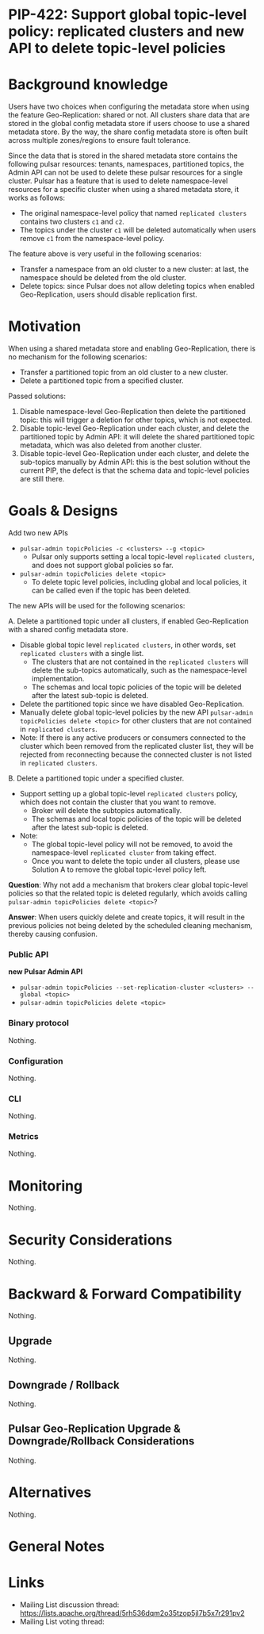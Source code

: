 # PIP-422: Support global topic-level policy: replicated clusters and new API to delete topic-level policies

# Background knowledge

Users have two choices when configuring the metadata store when using the feature Geo-Replication: shared or not.
All clusters share data that are stored in the global config metadata store if users choose to use a shared metadata store.
By the way, the share config metadata store is often built across multiple zones/regions to ensure fault tolerance.

Since the data that is stored in the shared metadata store contains the following pulsar resources: tenants, namespaces, partitioned topics,
the Admin API can not be used to delete these pulsar resources for a single cluster.
Pulsar has a feature that is used to delete namespace-level resources for a specific cluster when using a shared metadata store, it works as follows:
- The original namespace-level policy that named `replicated clusters` contains two clusters `c1` and `c2`.
- The topics under the cluster `c1` will be deleted automatically when users remove `c1` from the namespace-level policy.

The feature above is very useful in the following scenarios:
- Transfer a namespace from an old cluster to a new cluster: at last, the namespace should be deleted from the old cluster.
- Delete topics: since Pulsar does not allow deleting topics when enabled Geo-Replication, users should disable replication first.

# Motivation

When using a shared metadata store and enabling Geo-Replication, there is no mechanism for the following scenarios:
- Transfer a partitioned topic from an old cluster to a new cluster.
- Delete a partitioned topic from a specified cluster.

Passed solutions:
1. Disable namespace-level Geo-Replication then delete the partitioned topic: this will trigger a deletion for other topics, which is not expected.
2. Disable topic-level Geo-Replication under each cluster, and delete the partitioned topic by Admin API: it will delete the shared partitioned topic metadata, which was also deleted from another cluster.
3. Disable topic-level Geo-Replication under each cluster, and delete the sub-topics manually by Admin API: this is the best solution without the current PIP, the defect is that the schema data and topic-level policies are still there.

# Goals & Designs

Add two new APIs
- `pulsar-admin topicPolicies -c <clusters> --g <topic>`
  -  Pulsar only supports setting a local topic-level `replicated clusters`, and does not support global policies so far.
- `pulsar-admin topicPolicies delete <topic>`
  - To delete topic level policies, including global and local policies, it can be called even if the topic has been deleted.

The new APIs will be used for the following scenarios:

A. Delete a partitioned topic under all clusters, if enabled Geo-Replication with a shared config metadata store.
- Disable global topic level `replicated clusters`, in other words, set `replicated clusters` with a single list.
  - The clusters that are not contained in the `replicated clusters` will delete the sub-topics automatically, such as the namespace-level implementation.
  - The schemas and local topic policies of the topic will be deleted after the latest sub-topic is deleted.
- Delete the partitioned topic since we have disabled Geo-Replication.
- Manually delete global topic-level policies by the new API `pulsar-admin topicPolicies delete <topic>` for other clusters that are not contained in `replicated clusters`.
- Note: If there is any active producers or consumers connected to the cluster which been removed from the replicated cluster list, they will be rejected from reconnecting because the connected cluster is not listed in `replicated clusters`.

B. Delete a partitioned topic under a specified cluster.
- Support setting up a global topic-level `replicated clusters` policy, which does not contain the cluster that you want to remove. 
  - Broker will delete the subtopics automatically.
  - The schemas and local topic policies of the topic will be deleted after the latest sub-topic is deleted.
- Note:
  - The global topic-level policy will not be removed, to avoid the namespace-level `replicated cluster` from taking effect.
  - Once you want to delete the topic under all clusters, please use Solution A to remove the global topic-level policy left.

**Question**: Why not add a mechanism that brokers clear global topic-level policies so that the related topic is deleted regularly, which avoids calling `pulsar-admin topicPolicies delete <topic>`?

**Answer**: When users quickly delete and create topics, it will result in the previous policies not being deleted by the scheduled cleaning mechanism, thereby causing confusion.

### Public API

**new Pulsar Admin API**
- `pulsar-admin topicPolicies --set-replication-cluster <clusters> --global <topic>`
- `pulsar-admin topicPolicies delete <topic>`

### Binary protocol
Nothing.

### Configuration
Nothing.

### CLI
Nothing.

### Metrics
Nothing.

# Monitoring
Nothing.

# Security Considerations
Nothing.

# Backward & Forward Compatibility
Nothing.

## Upgrade
Nothing.

## Downgrade / Rollback
Nothing.

## Pulsar Geo-Replication Upgrade & Downgrade/Rollback Considerations
Nothing.

# Alternatives
Nothing.

# General Notes

# Links

* Mailing List discussion thread: https://lists.apache.org/thread/5rh536dqm2o35tzop5jl7b5x7r291pv2
* Mailing List voting thread:
